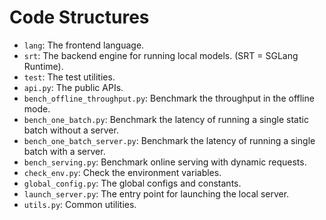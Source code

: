 # Code Structures

- `lang`: The frontend language.
- `srt`: The backend engine for running local models. (SRT = SGLang Runtime).
- `test`: The test utilities.
- `api.py`: The public APIs.
- `bench_offline_throughput.py`: Benchmark the throughput in the offline mode.
- `bench_one_batch.py`: Benchmark the latency of running a single static batch without a server.
- `bench_one_batch_server.py`: Benchmark the latency of running a single batch with a server.
- `bench_serving.py`: Benchmark online serving with dynamic requests.
- `check_env.py`: Check the environment variables.
- `global_config.py`: The global configs and constants.
- `launch_server.py`: The entry point for launching the local server.
- `utils.py`: Common utilities.
